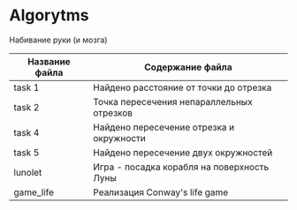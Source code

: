# Algorytms

Набивание руки (и мозга)

Название файла  | Содержание файла
----------------|----------------------
task 1          | Найдено расстояние от точки до отрезка
task 2          | Точка пересечения непараллельных отрезков
task 4          | Найдено пересечение отрезка и окружности
task 5          | Найдено пересечение двух окружностей 
lunolet         | Игра - посадка корабля на поверхность Луны
game_life       | Реализация Conway's life game  

